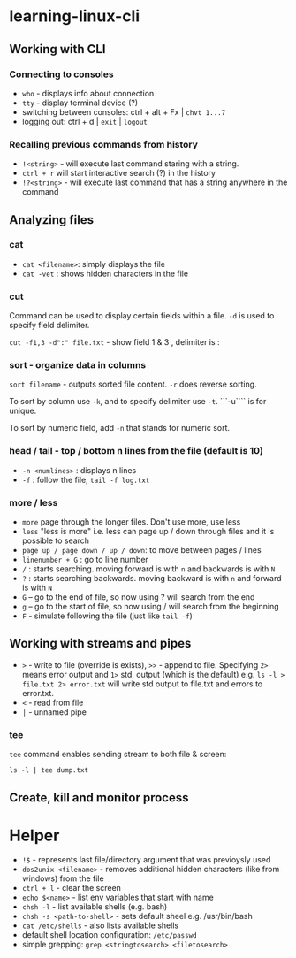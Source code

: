 # learning-linux-cli

## Working with CLI

### Connecting to consoles

- ```who``` - displays info about connection
- ```tty``` - display terminal device (?)
- switching between consoles: ctrl + alt + Fx | ```chvt 1...7```
- logging out: ctrl + d | ```exit``` | ```logout```

### Recalling previous commands from history

- ```!<string>``` - will execute last command staring with a string. 
- ```ctrl + r``` will start interactive search (?) in the history
- ```!?<string>``` - will execute last command that has a string anywhere in the command

## Analyzing files

### cat 

- ```cat <filename>```: simply displays the file
- ```cat -vet``` : shows hidden characters in the file

### cut

Command can be used to display certain fields within a file. ```-d``` is used to specify field delimiter.

```cut -f1,3 -d":" file.txt``` - show field 1 & 3 , delimiter is :

### sort - organize data in columns

```sort filename``` - outputs sorted file content. ```-r``` does reverse sorting. 

To sort by column use ```-k```, and to specify delimiter use ```-t```. ```-u```` is for unique.

To sort by numeric field, add ```-n``` that stands for numeric sort.

### head / tail - top / bottom n lines from the file (default is 10)

- ```-n <numlines>``` : displays n lines
- ```-f``` : follow the file, ```tail -f log.txt```

### more / less

- ```more``` page through the longer files. Don't use more, use less
- ```less``` "less is more" i.e. less can page up / down through files and it is possible to search
 - ```page up / page down / up / down```: to move between pages / lines
 - ```linenumber + G``` : go to line number
 - ```/``` : starts searching. moving forward is with ```n``` and backwards is with ```N```
 - ```?``` : starts searching backwards. moving backward is with ```n``` and forward is with ```N```
 - ```G``` – go to the end of file, so now using ? will search from the end
 - ```g``` – go to the start of file, so now using / will search from the beginning
 - ```F``` - simulate following the file (just like ```tail -f```)

## Working with streams and pipes

- ```>``` - write to file (override is exists), ```>>``` - append to file. Specifying ```2>``` means error output and ```1>``` std. output (which is the default) e.g. ```ls -l > file.txt 2> error.txt``` will write std output to file.txt and errors to error.txt.
- ```<``` - read from file
- ```|``` - unnamed pipe

### tee 

```tee``` command enables sending stream to both file & screen:

```
ls -l | tee dump.txt
```
## Create, kill and monitor process



# Helper

- ```!$``` - represents last file/directory argument that was previoysly used
- ```dos2unix <filename>``` - removes additional hidden characters (like from windows) from the file
- ```ctrl + l``` - clear the screen
- ```echo $<name>``` - list env variables that start with name
- ```chsh -l``` - list available shells (e.g. bash)
- ```chsh -s <path-to-shell>``` - sets default sheel e.g. /usr/bin/bash
- ```cat /etc/shells``` - also lists available shells
- default shell location configuration: ```/etc/passwd```
- simple grepping: ```grep <stringtosearch> <filetosearch>```
